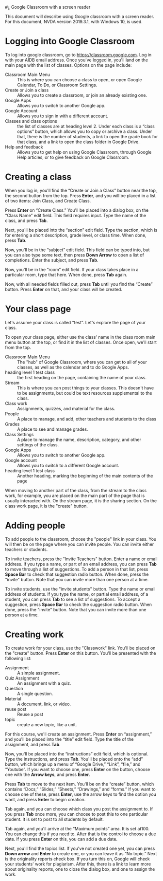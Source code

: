 #¿ Google Classroom with a screen reader

This document will describe using Google classroom with a screen reader. For this document, NVDA version 2019.3.1, with Windows 10, is used.

Logging into Google Classroom
=============================

To log into google classroom, go to <https://classroom.google.com>. Log in with your AIDB email address. Once you've logged in, you'll land on the main page with the list of classes. Options on the page include:

<dl>
<dt>Classroom Main Menu</dt>
<dd>This is where you can choose a class to open, or open Google
Calendar, To Do, or Classroom Settings.</dd>
<dt>Create or Join a class</dt>
<dd>Allows you to create a classroom, or join an already existing one.</dd>
<dt>Google Apps</dt>
<dd>Allows you to switch to another Google app.</dd>
<dt>Google Account</dt>
<dd>Allows you to sign in with a different account.</dd>
<dt>Classes and class options</dt>
<dd>the list of classes are at heading level 2. Under each class is a
“class options” button, which allows you to copy or archive a class.
Under that, there is the number of students, a link to open the
grade book for that class, and a link to open the class folder in
Google Drive.</dd>
<dt>Help and feedback</dt>
<dd>Allows you to get help on using Google Classroom, through Google
Help articles, or to give feedback on Google Classroom.</dd>
</dl>

Creating a class
================

When you log in, you'll find the “Create or Join a Class” button near the top, the second button from the top. Press **Enter**, and you will be placed in a list of two items: Join Class, and Create Class.

Press **Enter** on “Create Class.” You'll be placed into a dialog box, on the “Class Name” edit field. This field requires input. Type the name of the class, and press **Tab**.

Next, you'll be placed into the “section” edit field. Type the section, which is for entering a short description, grade level, or class time. When done, press **Tab**.

Now, you'll be in the “subject” edit field. This field can be typed into, but you can also type some text, then press **Down Arrow** to open a list of completions. Enter the subject, and press **Tab**.

Now, you'll be in the “room” edit field. If your class takes place in a particular room, type that here. When done, press **Tab** again.

Now, with all needed fields filled out, press **Tab** until you find the “Create” button. Press **Enter** on that, and your class will be created.

Your class page
===============

Let's assume your class is called “test”. Let's explore the page of your class.

To open your class page, either use the class' name in the class room main menu button at the top, or find it in the list of classes. Once open, we'll start from the top.

<dl>
<dt>Classroom Main Menu</dt>
<dd>The "hub" of Google Classroom, where you can get to all of your
classes, as well as the calendar and to do Google Apps.</dd>
<dt>heading level 1 test class</dt>
<dd>the first heading on the page, containing the name of your class.</dd>
<dt>Stream</dt>
<dd>This is where you can post things to your classes. This doesn't have
to be assignments, but could be text resources supplemental to the
class.</dd>
<dt>Class work</dt>
<dd>Assignments, quizzes, and material for the class.</dd>
<dt>People</dt>
<dd>A place to manage, and add, other teachers and students to the class</dd>
<dt>Grades</dt>
<dd>A place to see and manage grades.</dd>
<dt>Class Settings</dt>
<dd>A place to manage the name, description, category, and other
settings of the class.</dd>
<dt>Google Apps</dt>
<dd>Allows you to switch to another Google app.</dd>
<dt>Google account</dt>
<dd>Allows you to switch to a different Google account.</dd>
<dt>heading level 1 test class</dt>
<dd>Another heading, marking the beginning of the main contents of the
page</dd>
</dl>

When moving to another part of the class, from the stream to the class work, for example, you are placed on the main part of the page that is usually interacted with. On the stream page, it is the sharing section. On the class work page, it is the "create" button.

Adding people
=============

To add people to the classroom, choose the "people" link in your class. You will then be on the page where you can invite people. You can invite either teachers or students.

To invite teachers, press the "Invite Teachers" button. Enter a name or email address. If you type a name, or part of an email address, you can press **Tab** to move through a list of suggestions. To add a person in that list, press **Space Bar** to check that suggestion radio button. When done, press the "invite" button. Note that you can invite more than one person at a time.

To invite students, use the "invite students" button. Type the name or email address of students. If you type the name, or partial email address, of a student, you can press **Tab** to see a list of suggestions. To accept a suggestion, press **Space Bar** to check the suggestion radio button. When done, press the "invite" button. Note that you can invite more than one person at a time.

Creating work
=============

To create work for your class, use the "Classwork" link. You'll be placed on the "create" button. Press **Enter** on this button. You'll be presented with the following list:

<dl>
<dt>Assignment</dt>
<dd>A simple assignment.</dd>
<dt>Quiz Assignment</dt>
<dd>An assignment with a quiz.</dd>
<dt>Question</dt>
<dd>A single question.</dd>
<dt>Material</dt>
<dd>A document, link, or video.</dd>
<dt>reuse post</dt>
<dd>Reuse a post</dd>
<dt>topic</dt>
<dd>create a new topic, like a unit.</dd>
</dl>

For this course, we'll create an assignment. Press **Enter** on “assignment,” and you'll be placed into the “title” edit field. Type the title of the assignment, and press **Tab**.

Now, you'll be placed into the “instructions” edit field, which is optional. Type the instructions, and press **Tab**. You'll be placed onto the “add” button, which brings up a menu of “Google Drive,” “Link”, “file,” and “Youtube”. If you want to choose one, press **Enter** on the button, choose one with the **Arrow keys**, and press **Enter**.

Press **Tab** to move to the next item. You'll be on the “create” button, which contains “Docs,” “Slides,” “Sheets,” “Drawings,” and “forms.” If you want to choose one of these, press **Enter**, use the arrow keys to find the option you want, and press **Enter** to begin creation.

Tab again, and you can choose which class you post the assignment to. If you press **Tab** once more, you can choose to post this to one particular student. It is set to post to all students by default.

Tab again, and you'll arrive at the “Maximum points” area. It is set at100. You can change this if you need to. After that is the control to choose a due date. If you press **Enter** on this, you can add a due date.

Next, you'll find the topics list. If you've not created one yet, you can press **Down arrow** and **Enter** to create one, or you can leave it as “No topic.” Next is the originality reports check box. If you turn this on, Google will check your students' work for plagiarism. After this, there is a link to learn more about originality reports, one to close the dialog box, and one to assign the work.
